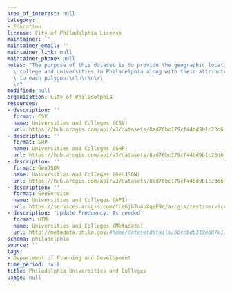 ```yaml
---
area_of_interest: null
category:
- Education
license: City of Philadelphia License
maintainer: ''
maintainer_email: ''
maintainer_link: null
maintainer_phone: null
notes: "The purpose of this dataset is to provide the geographic locations of the\
  \ college and universities in Philadelphia along with their attribute data attached\
  \ to each polygon.\r\n\r\n\r\
  \n"
modified: null
organization: City of Philadelphia
resources:
- description: ''
  format: CSV
  name: Universities and Colleges (CSV)
  url: https://hub.arcgis.com/api/v3/datasets/8ad76bc179cf44bd9b1c23d6f66f57d1_0/downloads/data?format=csv&spatialRefId=2272&where=1%3D1
- description: ''
  format: SHP
  name: Universities and Colleges (SHP)
  url: https://hub.arcgis.com/api/v3/datasets/8ad76bc179cf44bd9b1c23d6f66f57d1_0/downloads/data?format=shp&spatialRefId=2272&where=1%3D1
- description: ''
  format: GeoJSON
  name: Universities and Colleges (GeoJSON)
  url: https://hub.arcgis.com/api/v3/datasets/8ad76bc179cf44bd9b1c23d6f66f57d1_0/downloads/data?format=geojson&spatialRefId=4326&where=1%3D1
- description: ''
  format: GeoService
  name: Universities and Colleges (API)
  url: https://services.arcgis.com/fLeGjb7u4uXqeF9q/arcgis/rest/services/Universities_Colleges/FeatureServer/0/query?outFields=*&where=1%3D1
- description: 'Update Frequency: As needed'
  format: HTML
  name: Universities and Colleges (Metadata)
  url: http://metadata.phila.gov/#home/datasetdetails/56ccbdb319eb87e11e04a201/representationdetails/56ccbdb319eb87e11e04a203/
schema: philadelphia
source: ''
tags:
- Department of Planning and Development
time_period: null
title: Philadelphia Universities and Colleges
usage: null
---
```

